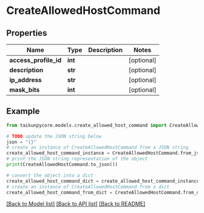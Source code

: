 # CreateAllowedHostCommand


## Properties

Name | Type | Description | Notes
------------ | ------------- | ------------- | -------------
**access_profile_id** | **int** |  | [optional] 
**description** | **str** |  | [optional] 
**ip_address** | **str** |  | [optional] 
**mask_bits** | **int** |  | [optional] 

## Example

```python
from taikunpycore.models.create_allowed_host_command import CreateAllowedHostCommand

# TODO update the JSON string below
json = "{}"
# create an instance of CreateAllowedHostCommand from a JSON string
create_allowed_host_command_instance = CreateAllowedHostCommand.from_json(json)
# print the JSON string representation of the object
print(CreateAllowedHostCommand.to_json())

# convert the object into a dict
create_allowed_host_command_dict = create_allowed_host_command_instance.to_dict()
# create an instance of CreateAllowedHostCommand from a dict
create_allowed_host_command_from_dict = CreateAllowedHostCommand.from_dict(create_allowed_host_command_dict)
```
[[Back to Model list]](../README.md#documentation-for-models) [[Back to API list]](../README.md#documentation-for-api-endpoints) [[Back to README]](../README.md)


